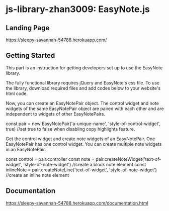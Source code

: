 # js-library-zhan3009: EasyNote.js
## Landing Page
https://sleepy-savannah-54788.herokuapp.com/ 
## Getting Started
This part is an instruction for getting developers set up to use the EasyNote library.

The fully functional library requires jQuery and EasyNote's css file. To use the library, download required files and add codes below to your website's html code.

<script type="text/javascript" src='https://code.jquery.com/jquery-latest.min.js'> </script>
<script defer src='easy-note.js'> </script>
<link rel="stylesheet" type="text/css" href="easy-note.css"/>

Now, you can create an EasyNotePair object. The control widget and note widgets of the same EasyNotePair object are paired with each other and are independent to widgets of other EasyNotePairs.

const pair = new EasyNotePair('a-unique-name', 'style-of-control-widget', true) //set true to false when disabling copy highlights feature.

Get the control widget and create note widgets of an EasyNotePair. One EasyNotePair has one control widget. You can create multiple note widgets in an EasyNotePair.

const control = pair.controller
const note = pair.createNoteWidget('text-of-widget', 'style-of-note-widget') //create a block note element
const inlineNote = pair.createNoteLine('text-of-widget', 'style-of-note-widget') //create an inline note element
## Documentation
https://sleepy-savannah-54788.herokuapp.com/documentation.html

